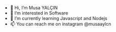 - 👋 Hi, I’m Musa YALÇIN
- 👀 I’m interested in Software
- 🌱 I’m currently learning Javascript and Nodejs
- 📫 You can reach me on instagram @musaaylcn

